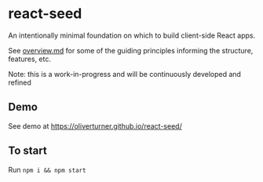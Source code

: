 # react-seed

An intentionally minimal foundation on which to build client-side React apps.

See [overview.md](docs/overview.md) for some of the guiding principles informing the
structure, features, etc.

Note: this is a work-in-progress and will be continuously developed and refined

## Demo

See demo at https://oliverturner.github.io/react-seed/

## To start

Run ```npm i && npm start```
